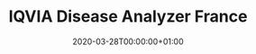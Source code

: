 ---
title: "IQVIA Disease Analyzer France"
subtitle: ""
summary: "Anonymized patient records collected from Patient Management software used by GPs during an office visit to document patients’ clinical records "
owners:
  - organisation: "IQVIA"
    lead: "Kristin Kostka"
    alternate: ""
country: "France"
source_types: 
    - "General practice electronic health records"
    - " Outpatient specialist electronic health records"
omop: "CDM v5.3"
dbms: "AWS Redshift"
patient_count: "10m "
has_covid: "N"
first_time: "No"
data_history: "1997 – "
references: [""]

authors: 
    - "Kristin Kostka"
    - ""
tags: []
categories: ["dataset"]
date: 2020-03-28T00:00:00+01:00
lastmod: 2020-03-28T00:00:00+01:00
featured: false
draft: false

links:
    - icon: globe
      icon_pack: fas
      name: More information
      url: ""
image:
      placement: 1
      caption: ""
      focal_point: ""
      preview_only: false
      alt_text: ""
projects: []
---